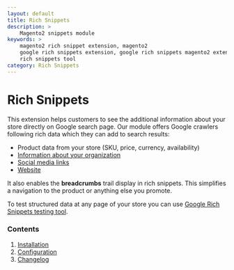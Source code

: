 ```yaml
---
layout: default
title: Rich Snippets
description: >
    Magento2 snippets module
keywords: >
    magento2 rich snippet extension, magento2
    google rich snippets extension, google rich snippets magento2 extension, google
    rich snippets tool
category: Rich Snippets
---
```


# Rich Snippets

This extension helps customers to see the additional information about your store directly on Google search page. Our module offers Google crawlers following rich data which they can add to search results:
 
 -  Product data from your store (SKU, price, currency, availability)
 -  [Information about your organization](configuration/#organization)
 -  [Social media links](configuration/#social-links)
 -  [Website](configuration/#website)

It also enables the **breadcrumbs** trail display in rich snippets. This simplifies a navigation to the product or anything else you promote.

To test structured data at any page of your store you can use [Google Rich Snippets testing tool](https://developers.google.com/structured-data/testing-tool/).

### Contents

1. [Installation](installation/)
2. [Configuration](configuration/)
3. [Changelog](changelog/)
